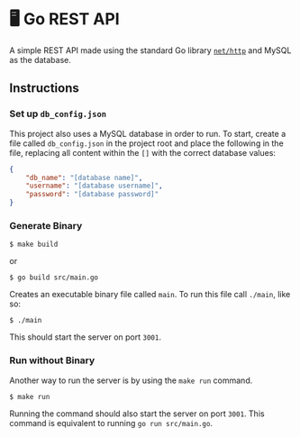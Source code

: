 # 🖥 Go REST API

A simple REST API made using the standard Go library [`net/http`](https://pkg.go.dev/net/http) and MySQL as the database. 

## Instructions

### Set up `db_config.json`
This project also uses a MySQL database in order to run. To start, create a file called `db_config.json` in the project root and place the following in the file, replacing all content within the `[]` with the correct database values:

```json
{
    "db_name": "[database name]",
    "username": "[database username]",
    "password": "[database password]"
}
```

### Generate Binary

```
$ make build
```

or 

```
$ go build src/main.go
```

Creates an executable binary file called `main`. To run this file call `./main`, like so:

```
$ ./main
```

This should start the server on port `3001`.

### Run without Binary

Another way to run the server is by using the `make run` command.

```
$ make run
```

Running the command should also start the server on port `3001`. This command is equivalent to running `go run src/main.go`.

